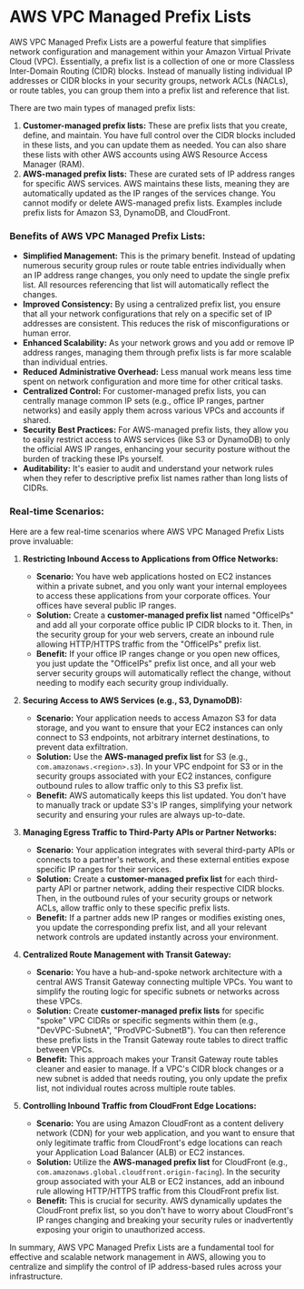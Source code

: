 # AWS VPC Managed Prefix Lists

AWS VPC Managed Prefix Lists are a powerful feature that simplifies network configuration and management within your Amazon Virtual Private Cloud (VPC). Essentially, a prefix list is a collection of one or more Classless Inter-Domain Routing (CIDR) blocks. Instead of manually listing individual IP addresses or CIDR blocks in your security groups, network ACLs (NACLs), or route tables, you can group them into a prefix list and reference that list.

There are two main types of managed prefix lists:

1.  **Customer-managed prefix lists:** These are prefix lists that you create, define, and maintain. You have full control over the CIDR blocks included in these lists, and you can update them as needed. You can also share these lists with other AWS accounts using AWS Resource Access Manager (RAM).
2.  **AWS-managed prefix lists:** These are curated sets of IP address ranges for specific AWS services. AWS maintains these lists, meaning they are automatically updated as the IP ranges of the services change. You cannot modify or delete AWS-managed prefix lists. Examples include prefix lists for Amazon S3, DynamoDB, and CloudFront.

### Benefits of AWS VPC Managed Prefix Lists:

* **Simplified Management:** This is the primary benefit. Instead of updating numerous security group rules or route table entries individually when an IP address range changes, you only need to update the single prefix list. All resources referencing that list will automatically reflect the changes.
* **Improved Consistency:** By using a centralized prefix list, you ensure that all your network configurations that rely on a specific set of IP addresses are consistent. This reduces the risk of misconfigurations or human error.
* **Enhanced Scalability:** As your network grows and you add or remove IP address ranges, managing them through prefix lists is far more scalable than individual entries.
* **Reduced Administrative Overhead:** Less manual work means less time spent on network configuration and more time for other critical tasks.
* **Centralized Control:** For customer-managed prefix lists, you can centrally manage common IP sets (e.g., office IP ranges, partner networks) and easily apply them across various VPCs and accounts if shared.
* **Security Best Practices:** For AWS-managed prefix lists, they allow you to easily restrict access to AWS services (like S3 or DynamoDB) to only the official AWS IP ranges, enhancing your security posture without the burden of tracking these IPs yourself.
* **Auditability:** It's easier to audit and understand your network rules when they refer to descriptive prefix list names rather than long lists of CIDRs.

### Real-time Scenarios:

Here are a few real-time scenarios where AWS VPC Managed Prefix Lists prove invaluable:

1.  **Restricting Inbound Access to Applications from Office Networks:**
    * **Scenario:** You have web applications hosted on EC2 instances within a private subnet, and you only want your internal employees to access these applications from your corporate offices. Your offices have several public IP ranges.
    * **Solution:** Create a **customer-managed prefix list** named "OfficeIPs" and add all your corporate office public IP CIDR blocks to it. Then, in the security group for your web servers, create an inbound rule allowing HTTP/HTTPS traffic from the "OfficeIPs" prefix list.
    * **Benefit:** If your office IP ranges change or you open new offices, you just update the "OfficeIPs" prefix list once, and all your web server security groups will automatically reflect the change, without needing to modify each security group individually.

2.  **Securing Access to AWS Services (e.g., S3, DynamoDB):**
    * **Scenario:** Your application needs to access Amazon S3 for data storage, and you want to ensure that your EC2 instances can only connect to S3 endpoints, not arbitrary internet destinations, to prevent data exfiltration.
    * **Solution:** Use the **AWS-managed prefix list** for S3 (e.g., `com.amazonaws.<region>.s3`). In your VPC endpoint for S3 or in the security groups associated with your EC2 instances, configure outbound rules to allow traffic only to this S3 prefix list.
    * **Benefit:** AWS automatically keeps this list updated. You don't have to manually track or update S3's IP ranges, simplifying your network security and ensuring your rules are always up-to-date.

3.  **Managing Egress Traffic to Third-Party APIs or Partner Networks:**
    * **Scenario:** Your application integrates with several third-party APIs or connects to a partner's network, and these external entities expose specific IP ranges for their services.
    * **Solution:** Create a **customer-managed prefix list** for each third-party API or partner network, adding their respective CIDR blocks. Then, in the outbound rules of your security groups or network ACLs, allow traffic only to these specific prefix lists.
    * **Benefit:** If a partner adds new IP ranges or modifies existing ones, you update the corresponding prefix list, and all your relevant network controls are updated instantly across your environment.

4.  **Centralized Route Management with Transit Gateway:**
    * **Scenario:** You have a hub-and-spoke network architecture with a central AWS Transit Gateway connecting multiple VPCs. You want to simplify the routing logic for specific subnets or networks across these VPCs.
    * **Solution:** Create **customer-managed prefix lists** for specific "spoke" VPC CIDRs or specific segments within them (e.g., "DevVPC-SubnetA", "ProdVPC-SubnetB"). You can then reference these prefix lists in the Transit Gateway route tables to direct traffic between VPCs.
    * **Benefit:** This approach makes your Transit Gateway route tables cleaner and easier to manage. If a VPC's CIDR block changes or a new subnet is added that needs routing, you only update the prefix list, not individual routes across multiple route tables.

5.  **Controlling Inbound Traffic from CloudFront Edge Locations:**
    * **Scenario:** You are using Amazon CloudFront as a content delivery network (CDN) for your web application, and you want to ensure that only legitimate traffic from CloudFront's edge locations can reach your Application Load Balancer (ALB) or EC2 instances.
    * **Solution:** Utilize the **AWS-managed prefix list** for CloudFront (e.g., `com.amazonaws.global.cloudfront.origin-facing`). In the security group associated with your ALB or EC2 instances, add an inbound rule allowing HTTP/HTTPS traffic from this CloudFront prefix list.
    * **Benefit:** This is crucial for security. AWS dynamically updates the CloudFront prefix list, so you don't have to worry about CloudFront's IP ranges changing and breaking your security rules or inadvertently exposing your origin to unauthorized access.

In summary, AWS VPC Managed Prefix Lists are a fundamental tool for effective and scalable network management in AWS, allowing you to centralize and simplify the control of IP address-based rules across your infrastructure.
